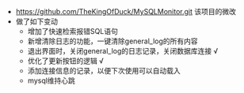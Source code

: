 * https://github.com/TheKingOfDuck/MySQLMonitor.git 该项目的微改
* 做了如下变动
  * 增加了快速检索报错SQL语句
  * 新增清除日志的功能，一键清除general_log的所有内容 
  * 退出界面时，关闭general_log的日志记录，关闭数据库连接 √
  * 优化了更新按钮的逻辑 √
  * 添加连接信息的记录，以便下次使用可以自动载入
  * mysql维持心跳